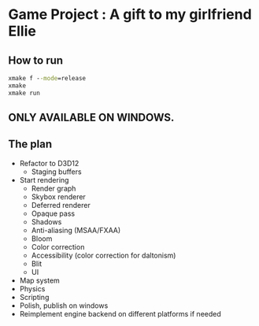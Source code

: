 # Game Project : A gift to my girlfriend Ellie

## How to run

```bat
xmake f --mode=release
xmake
xmake run
```

## ONLY AVAILABLE ON WINDOWS.

## The plan

- Refactor to D3D12
    - Staging buffers
- Start rendering
    - Render graph
    - Skybox renderer
    - Deferred renderer
    - Opaque pass
    - Shadows
    - Anti-aliasing (MSAA/FXAA)
    - Bloom
    - Color correction
    - Accessibility (color correction for daltonism)
    - Blit
    - UI
- Map system
- Physics
- Scripting
- Polish, publish on windows
- Reimplement engine backend on different platforms if needed
